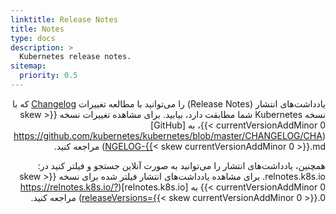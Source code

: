 ```yaml
---
linktitle: Release Notes
title: Notes
type: docs
description: >
  Kubernetes release notes.
sitemap:
  priority: 0.5
---
```

<div dir="rtl" style="text-align: right;">

یادداشت‌های انتشار (Release Notes) را می‌توانید با مطالعه تغییرات [Changelog](https://github.com/kubernetes/kubernetes/tree/master/CHANGELOG) که با نسخه Kubernetes شما مطابقت دارد، بیابید.
برای مشاهده تغییرات نسخه {{< skew currentVersionAddMinor 0 >}}، به [GitHub](https://github.com/kubernetes/kubernetes/blob/master/CHANGELOG/CHANGELOG-{{< skew currentVersionAddMinor 0 >}}.md) مراجعه کنید.

همچنین، یادداشت‌های انتشار را می‌توانید به صورت آنلاین جستجو و فیلتر کنید در: relnotes.k8s.io.
برای مشاهده یادداشت‌های انتشار فیلتر شده برای نسخه {{< skew currentVersionAddMinor 0 >}} به [relnotes.k8s.io](https://relnotes.k8s.io/?releaseVersions={{< skew currentVersionAddMinor 0 >}}.0) مراجعه کنید.